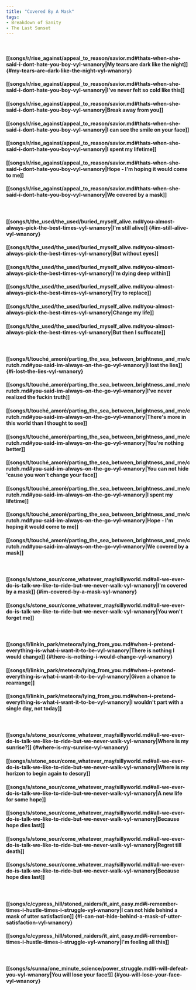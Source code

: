 ```yaml
---
title: "Covered By A Mask"
tags:
- Breakdown of Sanity
- The Last Sunset
---
```

&nbsp;
#### [[songs/r/rise_against/appeal_to_reason/savior.md#thats-when-she-said-i-dont-hate-you-boy-vyl-wnanory|My tears are dark like the night]] {#my-tears-are-dark-like-the-night-vyl-wnanory}
#### [[songs/r/rise_against/appeal_to_reason/savior.md#thats-when-she-said-i-dont-hate-you-boy-vyl-wnanory|I've never felt so cold like this]]
#### [[songs/r/rise_against/appeal_to_reason/savior.md#thats-when-she-said-i-dont-hate-you-boy-vyl-wnanory|Break away from you]]
#### [[songs/r/rise_against/appeal_to_reason/savior.md#thats-when-she-said-i-dont-hate-you-boy-vyl-wnanory|I can see the smile on your face]]
#### [[songs/r/rise_against/appeal_to_reason/savior.md#thats-when-she-said-i-dont-hate-you-boy-vyl-wnanory|I spent my lifetime]]
#### [[songs/r/rise_against/appeal_to_reason/savior.md#thats-when-she-said-i-dont-hate-you-boy-vyl-wnanory|Hope - I'm hoping it would come to me]]
#### [[songs/r/rise_against/appeal_to_reason/savior.md#thats-when-she-said-i-dont-hate-you-boy-vyl-wnanory|We covered by a mask]]
&nbsp;
#### [[songs/t/the_used/the_used/buried_myself_alive.md#you-almost-always-pick-the-best-times-vyl-wnanory|I'm still alive]] {#im-still-alive-vyl-wnanory}
#### [[songs/t/the_used/the_used/buried_myself_alive.md#you-almost-always-pick-the-best-times-vyl-wnanory|But without eyes]]
#### [[songs/t/the_used/the_used/buried_myself_alive.md#you-almost-always-pick-the-best-times-vyl-wnanory|I'm dying deep within]]
#### [[songs/t/the_used/the_used/buried_myself_alive.md#you-almost-always-pick-the-best-times-vyl-wnanory|Try to replace]]
#### [[songs/t/the_used/the_used/buried_myself_alive.md#you-almost-always-pick-the-best-times-vyl-wnanory|Change my life]]
#### [[songs/t/the_used/the_used/buried_myself_alive.md#you-almost-always-pick-the-best-times-vyl-wnanory|But then I suffocate]]
&nbsp;
#### [[songs/t/touché_amoré/parting_the_sea_between_brightness_and_me/crutch.md#you-said-im-always-on-the-go-vyl-wnanory|I lost the lies]] {#i-lost-the-lies-vyl-wnanory}
#### [[songs/t/touché_amoré/parting_the_sea_between_brightness_and_me/crutch.md#you-said-im-always-on-the-go-vyl-wnanory|I've never realized the fuckin truth]]
#### [[songs/t/touché_amoré/parting_the_sea_between_brightness_and_me/crutch.md#you-said-im-always-on-the-go-vyl-wnanory|There's more in this world than I thought to see]]
#### [[songs/t/touché_amoré/parting_the_sea_between_brightness_and_me/crutch.md#you-said-im-always-on-the-go-vyl-wnanory|You're nothing better]]
#### [[songs/t/touché_amoré/parting_the_sea_between_brightness_and_me/crutch.md#you-said-im-always-on-the-go-vyl-wnanory|You can not hide 'cause you won't change your face]]
#### [[songs/t/touché_amoré/parting_the_sea_between_brightness_and_me/crutch.md#you-said-im-always-on-the-go-vyl-wnanory|I spent my lifetime]]
#### [[songs/t/touché_amoré/parting_the_sea_between_brightness_and_me/crutch.md#you-said-im-always-on-the-go-vyl-wnanory|Hope - I'm hoping it would come to me]]
#### [[songs/t/touché_amoré/parting_the_sea_between_brightness_and_me/crutch.md#you-said-im-always-on-the-go-vyl-wnanory|We covered by a mask]]
&nbsp;
#### [[songs/s/stone_sour/come_whatever_may/sillyworld.md#all-we-ever-do-is-talk-we-like-to-ride-but-we-never-walk-vyl-wnanory|I'm covered by a mask]] {#im-covered-by-a-mask-vyl-wnanory}
#### [[songs/s/stone_sour/come_whatever_may/sillyworld.md#all-we-ever-do-is-talk-we-like-to-ride-but-we-never-walk-vyl-wnanory|You won't forget me]]
&nbsp;
#### [[songs/l/linkin_park/meteora/lying_from_you.md#when-i-pretend-everything-is-what-i-want-it-to-be-vyl-wnanory|There is nothing I would change]] {#there-is-nothing-i-would-change-vyl-wnanory}
#### [[songs/l/linkin_park/meteora/lying_from_you.md#when-i-pretend-everything-is-what-i-want-it-to-be-vyl-wnanory|Given a chance to rearrange]]
#### [[songs/l/linkin_park/meteora/lying_from_you.md#when-i-pretend-everything-is-what-i-want-it-to-be-vyl-wnanory|I wouldn't part with a single day, not today]]
&nbsp;
#### [[songs/s/stone_sour/come_whatever_may/sillyworld.md#all-we-ever-do-is-talk-we-like-to-ride-but-we-never-walk-vyl-wnanory|Where is my sunrise?]] {#where-is-my-sunrise-vyl-wnanory}
#### [[songs/s/stone_sour/come_whatever_may/sillyworld.md#all-we-ever-do-is-talk-we-like-to-ride-but-we-never-walk-vyl-wnanory|Where is my horizon to begin again to descry]]
#### [[songs/s/stone_sour/come_whatever_may/sillyworld.md#all-we-ever-do-is-talk-we-like-to-ride-but-we-never-walk-vyl-wnanory|A new life for some hope]]
#### [[songs/s/stone_sour/come_whatever_may/sillyworld.md#all-we-ever-do-is-talk-we-like-to-ride-but-we-never-walk-vyl-wnanory|Because hope dies last]]
#### [[songs/s/stone_sour/come_whatever_may/sillyworld.md#all-we-ever-do-is-talk-we-like-to-ride-but-we-never-walk-vyl-wnanory|Regret till death]]
#### [[songs/s/stone_sour/come_whatever_may/sillyworld.md#all-we-ever-do-is-talk-we-like-to-ride-but-we-never-walk-vyl-wnanory|Because hope dies last]]
&nbsp;
#### [[songs/c/cypress_hill/stoned_raiders/it_aint_easy.md#i-remember-times-i-hustle-times-i-struggle-vyl-wnanory|I can not hide behind a mask of utter satisfaction]] {#i-can-not-hide-behind-a-mask-of-utter-satisfaction-vyl-wnanory}
#### [[songs/c/cypress_hill/stoned_raiders/it_aint_easy.md#i-remember-times-i-hustle-times-i-struggle-vyl-wnanory|I'm feeling all this]]
&nbsp;
#### [[songs/s/sunna/one_minute_science/power_struggle.md#i-will-defeat-you-vyl-wnanory|You will lose your face!]] {#you-will-lose-your-face-vyl-wnanory}
